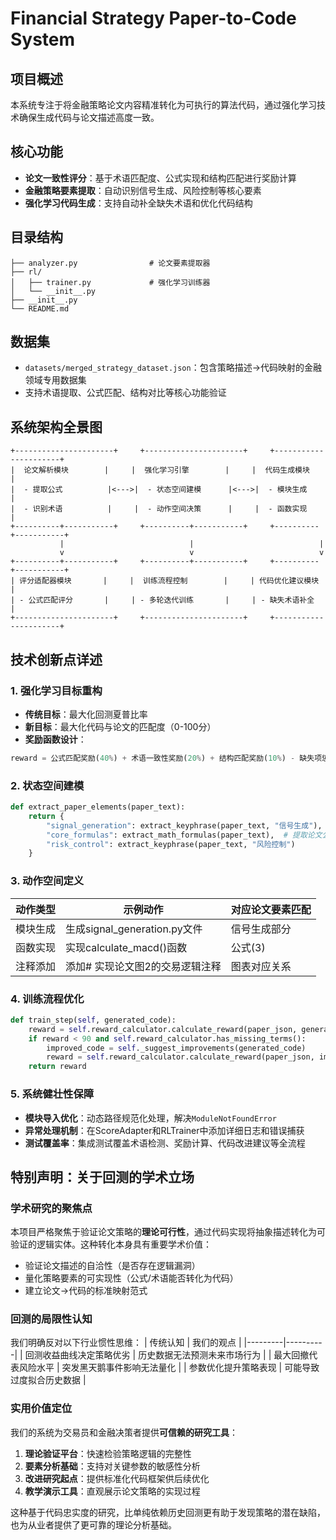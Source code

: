 # Financial Strategy Paper-to-Code System

## 项目概述
本系统专注于将金融策略论文内容精准转化为可执行的算法代码，通过强化学习技术确保生成代码与论文描述高度一致。

## 核心功能
- **论文一致性评分**：基于术语匹配度、公式实现和结构匹配进行奖励计算
- **金融策略要素提取**：自动识别信号生成、风险控制等核心要素
- **强化学习代码生成**：支持自动补全缺失术语和优化代码结构

## 目录结构
```
├── analyzer.py                # 论文要素提取器
├── rl/
│   ├── trainer.py             # 强化学习训练器
│   └── __init__.py
├── __init__.py
└── README.md
```

## 数据集
- `datasets/merged_strategy_dataset.json`：包含策略描述→代码映射的金融领域专用数据集
- 支持术语提取、公式匹配、结构对比等核心功能验证

## 系统架构全景图
```
+----------------------+     +----------------------+     +----------------------+
|  论文解析模块        |     |  强化学习引擎        |     |  代码生成模块        |
|  - 提取公式          |<--->|  - 状态空间建模      |<--->|  - 模块生成          |
|  - 识别术语          |     |  - 动作空间决策      |     |  - 函数实现          |
+----------+-----------+     +----------+-----------+     +----------+-----------+
           |                            |                            |
           v                            v                            v
+----------+-----------+     +----------+-----------+     +----------+-----------+
| 评分适配器模块       |     |  训练流程控制        |     | 代码优化建议模块     |
| - 公式匹配评分       |     | - 多轮迭代训练       |     | - 缺失术语补全       |
+----------------------+     +----------------------+     +----------------------+
```

## 技术创新点详述
### 1. 强化学习目标重构
- **传统目标**：最大化回测夏普比率
- **新目标**：最大化代码与论文的匹配度（0-100分）
- **奖励函数设计**：
```python
reward = 公式匹配奖励(40%) + 术语一致性奖励(20%) + 结构匹配奖励(10%) - 缺失项惩罚
```

### 2. 状态空间建模
```python
def extract_paper_elements(paper_text):
    return {
        "signal_generation": extract_keyphrase(paper_text, "信号生成"),
        "core_formulas": extract_math_formulas(paper_text),  # 提取论文公式
        "risk_control": extract_keyphrase(paper_text, "风险控制")
    }
```

### 3. 动作空间定义
| 动作类型       | 示例动作                          | 对应论文要素匹配          |
|----------------|-----------------------------------|---------------------------|
| 模块生成       | 生成signal_generation.py文件      | 信号生成部分              |
| 函数实现       | 实现calculate_macd()函数          | 公式(3)                  |
| 注释添加       | 添加# 实现论文图2的交易逻辑注释   | 图表对应关系              |

### 4. 训练流程优化
```python
def train_step(self, generated_code):
    reward = self.reward_calculator.calculate_reward(paper_json, generated_code)
    if reward < 90 and self.reward_calculator.has_missing_terms():
        improved_code = self._suggest_improvements(generated_code)
        reward = self.reward_calculator.calculate_reward(paper_json, improved_code)
    return reward
```

### 5. 系统健壮性保障
- **模块导入优化**：动态路径规范化处理，解决`ModuleNotFoundError`
- **异常处理机制**：在ScoreAdapter和RLTrainer中添加详细日志和错误捕获
- **测试覆盖率**：集成测试覆盖术语检测、奖励计算、代码改进建议等全流程

## 特别声明：关于回测的学术立场

### 学术研究的聚焦点
本项目严格聚焦于验证论文策略的**理论可行性**，通过代码实现将抽象描述转化为可验证的逻辑实体。这种转化本身具有重要学术价值：
- 验证论文描述的自洽性（是否存在逻辑漏洞）
- 量化策略要素的可实现性（公式/术语能否转化为代码）
- 建立论文→代码的标准映射范式

### 回测的局限性认知
我们明确反对以下行业惯性思维：
| 传统认知 | 我们的观点 |
|---------|----------|
| 回测收益曲线决定策略优劣 | 历史数据无法预测未来市场行为 |
| 最大回撤代表风险水平 | 突发黑天鹅事件影响无法量化 |
| 参数优化提升策略表现 | 可能导致过度拟合历史数据 |

### 实用价值定位
我们的系统为交易员和金融决策者提供**可信赖的研究工具**：
1. **理论验证平台**：快速检验策略逻辑的完整性
2. **要素分析基础**：支持对关键参数的敏感性分析
3. **改进研究起点**：提供标准化代码框架供后续优化
4. **教学演示工具**：直观展示论文策略的实现过程

这种基于代码忠实度的研究，比单纯依赖历史回测更有助于发现策略的潜在缺陷，也为从业者提供了更可靠的理论分析基础。